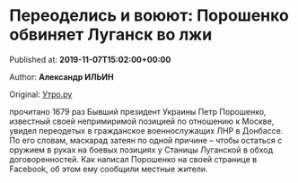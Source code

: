 
# Переоделись и воюют: Порошенко обвиняет Луганск во лжи

Published at: **2019-11-07T15:02:00+00:00**

Author: **Александр ИЛЬИН**

Original: [Утро.ру](https://utro.ru/army/2019/11/07/1423724.shtml)

прочитано 1679 раз
Бывший президент Украины Петр Порошенко, известный своей непримиримой позицией по отношению к Москве, увидел переодетых в гражданское военнослужащих ЛНР в Донбассе. По его словам, маскарад затеян по одной причине – чтобы остаться с оружием в руках на боевых позициях у Станицы Луганской в обход договоренностей. Как написал Порошенко на своей странице в Facebook, об этом ему сообщили местные жители.
